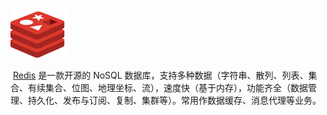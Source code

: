
![redis logo](../image/redis.svg)



​    [Redis](https://redis.io) 是一款开源的 NoSQL 数据库，支持多种数据（字符串、散列、列表、集合、有续集合、位图、地理坐标、流），速度快（基于内存），功能齐全（数据管理、持久化、发布与订阅、复制、集群等）。常用作数据缓存、消息代理等业务。


